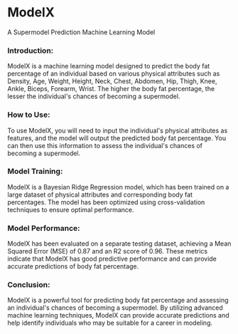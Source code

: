 # ModelX
A Supermodel Prediction Machine Learning Model
### Introduction:
ModelX is a machine learning model designed to predict the body fat percentage of an individual based on various physical attributes such as Density, Age, Weight, Height, Neck, Chest, Abdomen, Hip, Thigh, Knee, Ankle, Biceps, Forearm, Wrist. The higher the body fat percentage, the lesser the individual's chances of becoming a supermodel.

### How to Use:
To use ModelX, you will need to input the individual's physical attributes as features, and the model will output the predicted body fat percentage. You can then use this information to assess the individual's chances of becoming a supermodel.

### Model Training:
ModelX is a Bayesian Ridge Regression model, which has been trained on a large dataset of physical attributes and corresponding body fat percentages. The model has been optimized using cross-validation techniques to ensure optimal performance.

### Model Performance:
ModelX has been evaluated on a separate testing dataset, achieving a Mean Squared Error (MSE) of 0.87 and an R2 score of 0.96. These metrics indicate that ModelX has good predictive performance and can provide accurate predictions of body fat percentage.

### Conclusion:
ModelX is a powerful tool for predicting body fat percentage and assessing an individual's chances of becoming a supermodel. By utilizing advanced machine learning techniques, ModelX can provide accurate predictions and help identify individuals who may be suitable for a career in modeling.